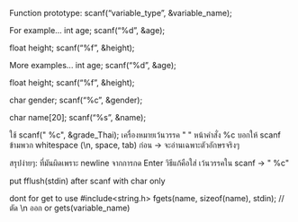 
Function prototype:
scanf(“variable_type”, &variable_name);

For example...
int age;
scanf(“%d”, &age);

float height;
scanf(“%f”, &height);

More examples...
int age;
scanf(“%d”, &age);

float height;
scanf(“%f”, &height);

char gender;
scanf(“%c”, &gender);

char name[20];
scanf(“%s”, &name);

ใช้ scanf(" %c", &grade_Thai);
เครื่องหมายเว้นวรรค " " หน้าคำสั่ง %c บอกให้ scanf ข้ามพวก whitespace (\n, space, tab) ก่อน → จะอ่านเฉพาะตัวอักษรจริงๆ

สรุปง่ายๆ:
ที่มันผิดเพราะ newline จากการกด Enter
วิธีแก้คือใส่ เว้นวรรคใน scanf → " %c"

put fflush(stdin) after scanf with char only

dont for get to use #include<string.h>
fgets(name, sizeof(name), stdin); // ตัด \n ออก or gets(variable_name)
